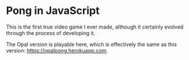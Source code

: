 # Pong in JavaScript
This is the first true video game I ever made, although it certainly evolved through the process of developing it.

The Opal version is playable here, which is effectively the same as this version: https://opalpong.herokuapp.com.
